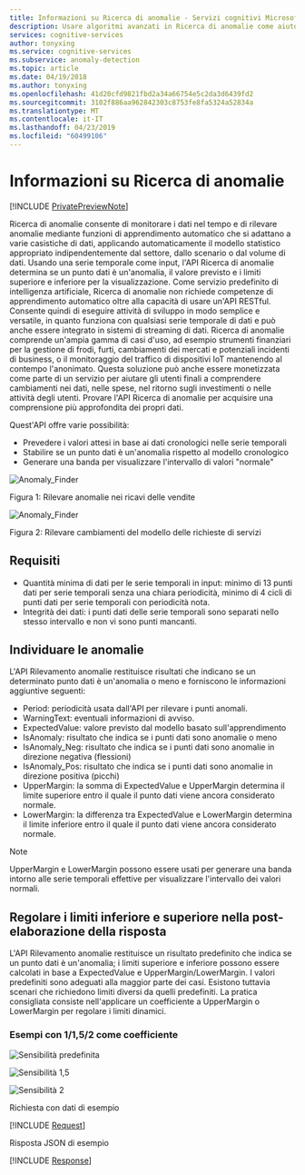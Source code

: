 ```yaml
---
title: Informazioni su Ricerca di anomalie - Servizi cognitivi Microsoft | Microsoft Docs
description: Usare algoritmi avanzati in Ricerca di anomalie come aiuto per individuare anomalie nei dati di serie temporali e restituire informazioni in Servizi cognitivi Microsoft.
services: cognitive-services
author: tonyxing
ms.service: cognitive-services
ms.subservice: anomaly-detection
ms.topic: article
ms.date: 04/19/2018
ms.author: tonyxing
ms.openlocfilehash: 41d20cfd9821fbd2a34a66754e5c2da3d6439fd2
ms.sourcegitcommit: 3102f886aa962842303c8753fe8fa5324a52834a
ms.translationtype: MT
ms.contentlocale: it-IT
ms.lasthandoff: 04/23/2019
ms.locfileid: "60499106"
---
```

# <a name="what-is-anomaly-finder"></a>Informazioni su Ricerca di anomalie

[!INCLUDE [PrivatePreviewNote](../../../../includes/cognitive-services-anomaly-finder-private-preview-note.md)]

Ricerca di anomalie consente di monitorare i dati nel tempo e di rilevare anomalie mediante funzioni di apprendimento automatico che si adattano a varie casistiche di dati, applicando automaticamente il modello statistico appropriato indipendentemente dal settore, dallo scenario o dal volume di dati. Usando una serie temporale come input, l'API Ricerca di anomalie determina se un punto dati è un'anomalia, il valore previsto e i limiti superiore e inferiore per la visualizzazione. Come servizio predefinito di intelligenza artificiale, Ricerca di anomalie non richiede competenze di apprendimento automatico oltre alla capacità di usare un'API RESTful. Consente quindi di eseguire attività di sviluppo in modo semplice e versatile, in quanto funziona con qualsiasi serie temporale di dati e può anche essere integrato in sistemi di streaming di dati. Ricerca di anomalie comprende un'ampia gamma di casi d'uso, ad esempio strumenti finanziari per la gestione di frodi, furti, cambiamenti dei mercati e potenziali incidenti di business, o il monitoraggio del traffico di dispositivi IoT mantenendo al contempo l'anonimato. Questa soluzione può anche essere monetizzata come parte di un servizio per aiutare gli utenti finali a comprendere cambiamenti nei dati, nelle spese, nel ritorno sugli investimenti o nelle attività degli utenti.
Provare l'API Ricerca di anomalie per acquisire una comprensione più approfondita dei propri dati. 

Quest'API offre varie possibilità:

* Prevedere i valori attesi in base ai dati cronologici nelle serie temporali
* Stabilire se un punto dati è un'anomalia rispetto al modello cronologico
* Generare una banda per visualizzare l'intervallo di valori "normale"

![Anomaly_Finder](./media/anomaly_detection1.png) 

Figura 1: Rilevare anomalie nei ricavi delle vendite

![Anomaly_Finder](./media/anomaly_detection2.png)

Figura 2: Rilevare cambiamenti del modello delle richieste di servizi

## <a name="requirements"></a>Requisiti

- Quantità minima di dati per le serie temporali in input: minimo di 13 punti dati per serie temporali senza una chiara periodicità, minimo di 4 cicli di punti dati per serie temporali con periodicità nota. 
- Integrità dei dati: i punti dati delle serie temporali sono separati nello stesso intervallo e non vi sono punti mancanti. 

## <a name="identify-anomalies"></a>Individuare le anomalie

L'API Rilevamento anomalie restituisce risultati che indicano se un determinato punto dati è un'anomalia o meno e forniscono le informazioni aggiuntive seguenti:
* Period: periodicità usata dall'API per rilevare i punti anomali.
* WarningText: eventuali informazioni di avviso.
* ExpectedValue: valore previsto dal modello basato sull'apprendimento
* IsAnomaly: risultato che indica se i punti dati sono anomalie o meno
* IsAnomaly_Neg: risultato che indica se i punti dati sono anomalie in direzione negativa (flessioni)
* IsAnomaly_Pos: risultato che indica se i punti dati sono anomalie in direzione positiva (picchi)
* UpperMargin: la somma di ExpectedValue e UpperMargin determina il limite superiore entro il quale il punto dati viene ancora considerato normale.
* LowerMargin: la differenza tra ExpectedValue e LowerMargin determina il limite inferiore entro il quale il punto dati viene ancora considerato normale.

> [!Note]
> UpperMargin e LowerMargin possono essere usati per generare una banda intorno alle serie temporali effettive per visualizzare l'intervallo dei valori normali. 

## <a name="adjusting-lower-and-upper-bounds-in-post-processing-on-the-response"></a>Regolare i limiti inferiore e superiore nella post-elaborazione della risposta

L'API Rilevamento anomalie restituisce un risultato predefinito che indica se un punto dati è un'anomalia; i limiti superiore e inferiore possono essere calcolati in base a ExpectedValue e UpperMargin/LowerMargin. I valori predefiniti sono adeguati alla maggior parte dei casi. Esistono tuttavia scenari che richiedono limiti diversi da quelli predefiniti. La pratica consigliata consiste nell'applicare un coefficiente a UpperMargin o LowerMargin per regolare i limiti dinamici.

### <a name="examples-with-1152-as-coefficiency"></a>Esempi con 1/1,5/2 come coefficiente

![Sensibilità predefinita](./media/sensitivity_1.png)

![Sensibilità 1,5](./media/sensitivity_1.5.png)

![Sensibilità 2](./media/sensitivity_2.png)

Richiesta con dati di esempio

[!INCLUDE [Request](./includes/request.md)]

Risposta JSON di esempio

[!INCLUDE [Response](./includes/response.md)]
